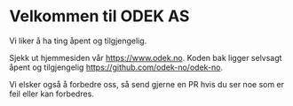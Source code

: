 # Velkommen til ODEK AS

Vi liker å ha ting åpent og tilgjengelig.

Sjekk ut hjemmesiden vår https://www.odek.no. Koden bak ligger selvsagt åpent og tilgjengelig https://github.com/odek-no/odek-no.

Vi elsker også å forbedre oss, så send gjerne en PR hvis du ser noe som er feil eller kan forbedres.

